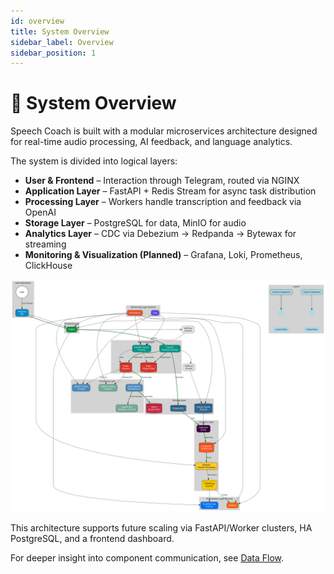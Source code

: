 ```yaml
---
id: overview
title: System Overview
sidebar_label: Overview
sidebar_position: 1
---
```


# 🧠 System Overview

Speech Coach is built with a modular microservices architecture designed for real-time audio processing, AI feedback, and language analytics.

The system is divided into logical layers:

- **User & Frontend** – Interaction through Telegram, routed via NGINX
- **Application Layer** – FastAPI + Redis Stream for async task distribution
- **Processing Layer** – Workers handle transcription and feedback via OpenAI
- **Storage Layer** – PostgreSQL for data, MinIO for audio
- **Analytics Layer** – CDC via Debezium → Redpanda → Bytewax for streaming
- **Monitoring & Visualization (Planned)** – Grafana, Loki, Prometheus, ClickHouse

![Architecture Diagram](/img/architecture-diagram.svg)

This architecture supports future scaling via FastAPI/Worker clusters, HA PostgreSQL, and a frontend dashboard.

For deeper insight into component communication, see [Data Flow](./data-flow).
